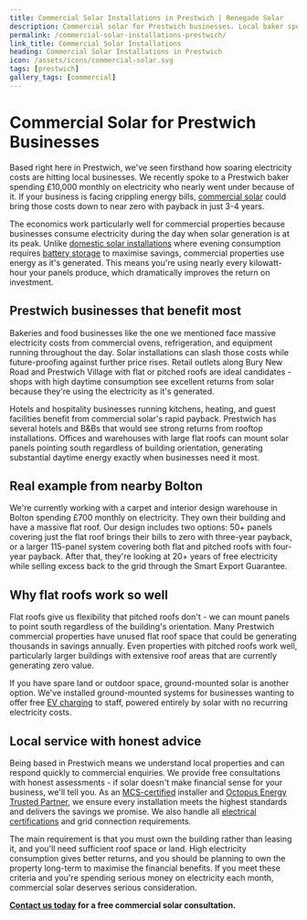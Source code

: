 ```yaml
---
title: Commercial Solar Installations in Prestwich | Renegade Solar
description: Commercial solar for Prestwich businesses. Local baker spending £10k/month nearly went under - we can help. 3-4 year payback, decades of savings.
permalink: /commercial-solar-installations-prestwich/
link_title: Commercial Solar Installations
heading: Commercial Solar Installations in Prestwich
icon: /assets/icons/commercial-solar.svg
tags: [prestwich]
gallery_tags: [commercial]
---
```


# Commercial Solar for Prestwich Businesses

Based right here in Prestwich, we've seen firsthand how soaring electricity costs are hitting local businesses. We recently spoke to a Prestwich baker spending £10,000 monthly on electricity who nearly went under because of it. If your business is facing crippling energy bills, [commercial solar](/services/commercial-solar-installations/) could bring those costs down to near zero with payback in just 3-4 years.

The economics work particularly well for commercial properties because businesses consume electricity during the day when solar generation is at its peak. Unlike [domestic solar installations](/services/solar-and-battery-installations/) where evening consumption requires [battery storage](/services/home-battery-installations/) to maximise savings, commercial properties use energy as it's generated. This means you're using nearly every kilowatt-hour your panels produce, which dramatically improves the return on investment.

## Prestwich businesses that benefit most

Bakeries and food businesses like the one we mentioned face massive electricity costs from commercial ovens, refrigeration, and equipment running throughout the day. Solar installations can slash those costs while future-proofing against further price rises. Retail outlets along Bury New Road and Prestwich Village with flat or pitched roofs are ideal candidates - shops with high daytime consumption see excellent returns from solar because they're using the electricity as it's generated.

Hotels and hospitality businesses running kitchens, heating, and guest facilities benefit from commercial solar's rapid payback. Prestwich has several hotels and B&Bs that would see strong returns from rooftop installations. Offices and warehouses with large flat roofs can mount solar panels pointing south regardless of building orientation, generating substantial daytime energy exactly when businesses need it most.

## Real example from nearby Bolton

We're currently working with a carpet and interior design warehouse in Bolton spending £700 monthly on electricity. They own their building and have a massive flat roof. Our design includes two options: 50+ panels covering just the flat roof brings their bills to zero with three-year payback, or a larger 115-panel system covering both flat and pitched roofs with four-year payback. After that, they're looking at 20+ years of free electricity while selling excess back to the grid through the Smart Export Guarantee.

## Why flat roofs work so well

Flat roofs give us flexibility that pitched roofs don't - we can mount panels to point south regardless of the building's orientation. Many Prestwich commercial properties have unused flat roof space that could be generating thousands in savings annually. Even properties with pitched roofs work well, particularly larger buildings with extensive roof areas that are currently generating zero value.

If you have spare land or outdoor space, ground-mounted solar is another option. We've installed ground-mounted systems for businesses wanting to offer free [EV charging](/services/electric-vehicle-charger-installations/) to staff, powered entirely by solar with no recurring electricity costs.

## Local service with honest advice

Being based in Prestwich means we understand local properties and can respond quickly to commercial enquiries. We provide free consultations with honest assessments - if solar doesn't make financial sense for your business, we'll tell you. As an [MCS-certified](/accreditations/mcs-certified/) installer and [Octopus Energy Trusted Partner](/accreditations/octopus-trusted-partner/), we ensure every installation meets the highest standards and delivers the savings we promise. We also handle all [electrical certifications](/services/electrical-testing/) and grid connection requirements.

The main requirement is that you must own the building rather than leasing it, and you'll need sufficient roof space or land. High electricity consumption gives better returns, and you should be planning to own the property long-term to maximise the financial benefits. If you meet these criteria and you're spending serious money on electricity each month, commercial solar deserves serious consideration.

**[Contact us today](/contact/) for a free commercial solar consultation.**
